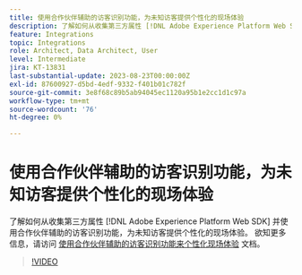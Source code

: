 ```yaml
---
title: 使用合作伙伴辅助的访客识别功能，为未知访客提供个性化的现场体验
description: 了解如何从收集第三方属性 [!DNL Adobe Experience Platform Web SDK] 并使用合作伙伴辅助的访客识别功能，为未知访客提供个性化的现场体验。
feature: Integrations
topic: Integrations
role: Architect, Data Architect, User
level: Intermediate
jira: KT-13831
last-substantial-update: 2023-08-23T00:00:00Z
exl-id: 87600927-d5bd-4edf-9332-f401b01c782f
source-git-commit: 3e8f68c89b5ab94045ec1120a95b1e2cc1d1c97a
workflow-type: tm+mt
source-wordcount: '76'
ht-degree: 0%

---
```


# 使用合作伙伴辅助的访客识别功能，为未知访客提供个性化的现场体验

了解如何从收集第三方属性 [!DNL Adobe Experience Platform Web SDK] 并使用合作伙伴辅助的访客识别功能，为未知访客提供个性化的现场体验。 欲知更多信息，请访问 [使用合作伙伴辅助的访客识别功能来个性化现场体验](https://experienceleague.adobe.com/docs/experience-platform/rtcdp/use-cases/partner-data/onsite-personalization.html) 文档。

>[!VIDEO](https://video.tv.adobe.com/v/3423076/?learn=on)
